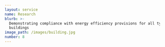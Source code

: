 ```yaml
---
layout: service
name: Research
blurb: >-
  Demonstrating compliance with energy efficiency provisions for all type of
  buildings
image_path: /images/building.jpg
number: 8
---
```



